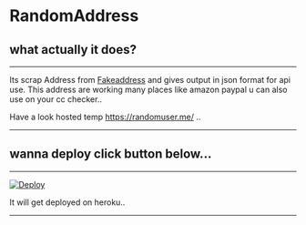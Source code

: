 # RandomAddress
## what actually it does?
___
Its scrap Address from [Fakeaddress](https://www.fakeaddressgenerator.com) 
and gives output in json format for api use.
This address are working many places like amazon paypal u can also use on 
your cc checker..

Have a look hosted temp https://randomuser.me/ ..
___

## wanna deploy click button below...
___
[![Deploy](https://www.herokucdn.com/deploy/button.svg)](https://heroku.com/deploy)

It will get deployed on heroku..
___
